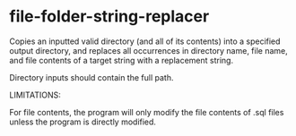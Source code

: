 # file-folder-string-replacer
Copies an inputted valid directory (and all of its contents) into a specified output directory, and replaces all occurrences in directory name, file name, and file contents of a target string with a replacement string.

Directory inputs should contain the full path.

LIMITATIONS:

For file contents, the program will only modify the file contents of .sql files unless the program is directly modified.
